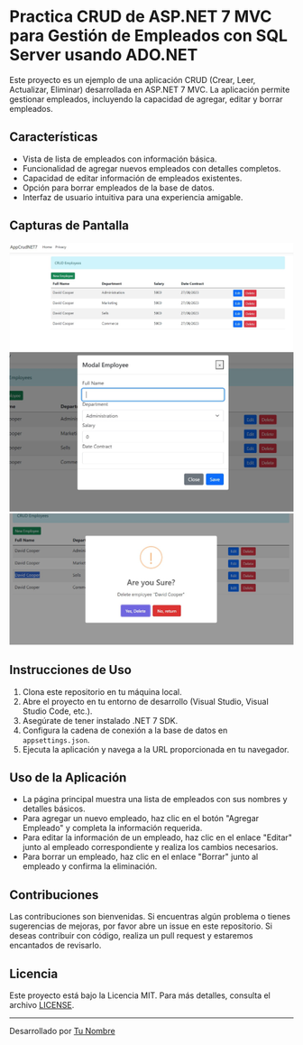 # Practica CRUD de ASP.NET 7 MVC para Gestión de Empleados con SQL Server usando ADO.NET

Este proyecto es un ejemplo de una aplicación CRUD (Crear, Leer, Actualizar, Eliminar) desarrollada en ASP.NET 7 MVC. La aplicación permite gestionar empleados, incluyendo la capacidad de agregar, editar y borrar empleados.

## Características

- Vista de lista de empleados con información básica.
- Funcionalidad de agregar nuevos empleados con detalles completos.
- Capacidad de editar información de empleados existentes.
- Opción para borrar empleados de la base de datos.
- Interfaz de usuario intuitiva para una experiencia amigable.

## Capturas de Pantalla

![Captura de Pantalla 1](Proyect_Imgs/CRUD_ASPNE7.jpg)
![Captura de Pantalla 2](Proyect_Imgs/NEW_ASPNET7.jpg)
![Captura de Pantalla 2](Proyect_Imgs/DELETE_ASPNET7.jpg)

## Instrucciones de Uso

1. Clona este repositorio en tu máquina local.
2. Abre el proyecto en tu entorno de desarrollo (Visual Studio, Visual Studio Code, etc.).
3. Asegúrate de tener instalado .NET 7 SDK.
4. Configura la cadena de conexión a la base de datos en `appsettings.json`.
5. Ejecuta la aplicación y navega a la URL proporcionada en tu navegador.

## Uso de la Aplicación

- La página principal muestra una lista de empleados con sus nombres y detalles básicos.
- Para agregar un nuevo empleado, haz clic en el botón "Agregar Empleado" y completa la información requerida.
- Para editar la información de un empleado, haz clic en el enlace "Editar" junto al empleado correspondiente y realiza los cambios necesarios.
- Para borrar un empleado, haz clic en el enlace "Borrar" junto al empleado y confirma la eliminación.

## Contribuciones

Las contribuciones son bienvenidas. Si encuentras algún problema o tienes sugerencias de mejoras, por favor abre un issue en este repositorio. Si deseas contribuir con código, realiza un pull request y estaremos encantados de revisarlo.

## Licencia

Este proyecto está bajo la Licencia MIT. Para más detalles, consulta el archivo [LICENSE](LICENSE).

---

Desarrollado por [Tu Nombre](https://github.com/tuusuario)
